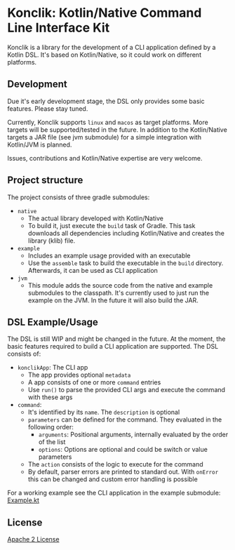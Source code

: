 # Konclik: Kotlin/Native Command Line Interface Kit
Konclik is a library for the development of a CLI application defined by
a Kotlin DSL. It's based on Kotlin/Native, so it could work on different platforms.

## Development
Due it's early development stage, the DSL only provides some basic features.
Please stay tuned.

Currently, Konclik supports `linux` and `macos` as target platforms. More targets will
be supported/tested in the future. In addition to the Kotlin/Native targets a
JAR file (see jvm submodule) for a simple integration with Kotlin/JVM is planned.

Issues, contributions and Kotlin/Native expertise are very welcome.

## Project structure
The project consists of three gradle submodules:
- `native`
  * The actual library developed with Kotlin/Native
  * To build it, just execute the `build` task of Gradle. This task
  downloads all dependencies including Kotlin/Native and creates the library (klib) file.
- `example`
  * Includes an example usage provided with an executable
  * Use the `assemble` task to build the executable in the `build` directory. Afterwards,
  it can be used as CLI application
- `jvm`
  * This module adds the source code from the native and example submodules to the classpath.
It's currently used to just run the example on the JVM. In the future it will also build the JAR.

## DSL Example/Usage
The DSL is still WIP and might be changed in the future.
At the moment, the basic features required to build a CLI application are supported.
The DSL consists of:
- `konclikApp`: The CLI app
  * The app provides optional `metadata`
  * A app consists of one or more `command` entries
  * Use `run()` to parse the provided CLI args and execute the command with these args
- `command`:
  * It's identified by its `name`. The `description` is optional
  * `parameters` can be defined for the command. They evaluated in the following order:
    * `arguments`: Positional arguments, internally evaluated by the order of the list
    * `options`: Options are optional and could be switch or value parameters
  * The `action` consists of the logic to execute for the command
  * By default, parser errors are printed to standard out.
  With `onError` this can be changed and custom error handling is possible

For a working example see the CLI application in the example submodule: [Example.kt](https://github.com/dbaelz/Konclik/blob/master/example/src/main/kotlin/Example.kt)



## License
[Apache 2 License](https://github.com/dbaelz/OnOff-Tracker/blob/master/LICENSE)
